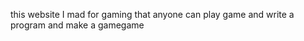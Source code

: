  this website I mad for gaming that anyone can play game and write a program and make a gamegame
 
 
